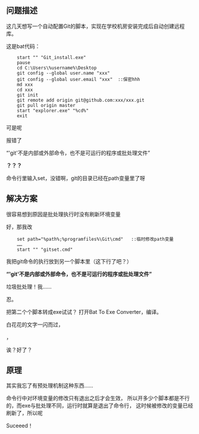 ## 问题描述

这几天想写一个自动配置Git的脚本，实现在学校机房安装完成后自动创建远程库。

这是bat代码：
```batch
    start "" "Git_install.exe"
    pause
    cd C:\Users\%username%\Desktop
    git config --global user.name "xxx"
    git config --global user.email "xxx"  ::保密hhh
    md xxx
    cd xxx
    git init
    git remote add origin git@github.com:xxx/xxx.git
    git pull origin master
    start "explorer.exe" "%cd%"
    exit
```

可是呢

报错了

“'git'不是内部或外部命令，也不是可运行的程序或批处理文件”

**？？？**

命令行里输入set，没错啊，git的目录已经在path变量里了呀



## 解决方案

很容易想到原因是批处理执行时没有刷新环境变量

好，那我改

```batch
    set path="%path%;%programfiles%\Git\cmd"   ::临时修改path变量
    ……
    start "" "gitset.cmd"
```

我把git命令的执行放到另一个脚本里（这下行了吧？）






**“'git'不是内部或外部命令，也不是可运行的程序或批处理文件”**

垃圾批处理！我……

忍。

把第二个个脚本转成exe试试？
打开Bat To Exe Converter，编译。

白花花的文字一闪而过，

，

诶？好了？

## 原理
其实我忘了有预处理机制这种东西……

命令行中对环境变量的修改只有退出之后才会生效，
所以开多少个脚本都是不行的，而exe与批处理不同，运行时就算是退出了命令行，
这时候被修改的变量已经刷新了，所以呢

Suceeed！